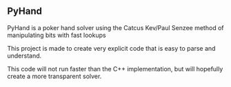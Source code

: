 ## PyHand
PyHand is a poker hand solver using the Catcus Kev/Paul Senzee method of manipulating bits with fast lookups

This project is made to create very explicit code that is easy to parse and understand.

This code will not run faster than the C++ implementation, but will hopefully create a more transparent solver.
